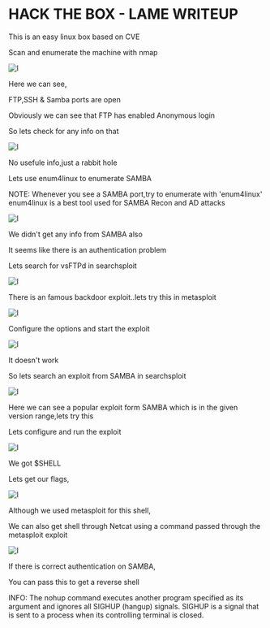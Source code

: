 # HACK THE BOX - LAME WRITEUP

This is an easy linux box based on CVE

Scan and enumerate the machine with nmap

![I](pics/1.png)

Here we can see,

FTP,SSH & Samba ports are open

Obviously we can see that FTP has enabled Anonymous login

So lets check for any info on that

![I](pics/2.png)

No usefule info,just a rabbit hole

Lets use enum4linux to enumerate SAMBA

NOTE:
Whenever you see a SAMBA port,try to enumerate with 'enum4linux'
enum4linux is a best tool used for SAMBA Recon and AD attacks

![I](pics/3.png)

We didn't get any info from SAMBA also

It seems like there is an authentication problem

Lets search for vsFTPd in searchsploit

![I](pics/4.png)

There is an famous backdoor exploit..lets try this in metasploit

![I](pics/5.png)

Configure the options and start the exploit

![I](pics/6.png)

It doesn't work

So lets search an exploit from SAMBA in searchsploit

![I](pics/7.png)

Here we can see a popular exploit form SAMBA which is in the given version range,lets try this

Lets configure and run the exploit 

![I](pics/8.png)

We got $SHELL

Lets get our flags,

![I](pics/9.png)

Although we used metasploit for this shell,

We can also get shell through Netcat using a command passed through the metasploit exploit

![I](pics/10.png)

If there is correct authentication on SAMBA,

You can pass this to get a reverse shell

INFO:
The nohup command executes another program specified as its argument and ignores all SIGHUP (hangup) signals. SIGHUP is a signal that is sent to a process when its controlling terminal is closed.



